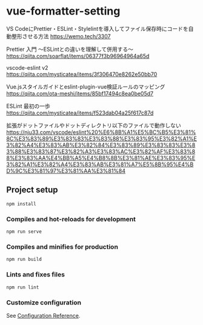 # vue-formatter-setting

VS CodeにPrettier・ESLint・Stylelintを導入してファイル保存時にコードを自動整形させる方法
https://wemo.tech/3307


Prettier 入門 ～ESLintとの違いを理解して併用する～
https://qiita.com/soarflat/items/06377f3b96964964a65d

vscode-eslint v2
https://qiita.com/mysticatea/items/3f306470e8262e50bb70


Vue.jsスタイルガイドとeslint-plugin-vue検証ルールのマッピング
https://qiita.com/ota-meshi/items/85bf17494c8ea0be05d7

ESLint 最初の一歩
https://qiita.com/mysticatea/items/f523dab04a25f617c87d

拡張がドットファイルやドットディレクトリ以下のファイルで動作しない
https://nju33.com/vscode/eslint%20%E6%8B%A1%E5%BC%B5%E3%81%8C%E3%83%89%E3%83%83%E3%83%88%E3%83%95%E3%82%A1%E3%82%A4%E3%83%AB%E3%82%84%E3%83%89%E3%83%83%E3%83%88%E3%83%87%E3%82%A3%E3%83%AC%E3%82%AF%E3%83%88%E3%83%AA%E4%BB%A5%E4%B8%8B%E3%81%AE%E3%83%95%E3%82%A1%E3%82%A4%E3%83%AB%E3%81%A7%E5%8B%95%E4%BD%9C%E3%81%97%E3%81%AA%E3%81%84

## Project setup
```
npm install
```

### Compiles and hot-reloads for development
```
npm run serve
```

### Compiles and minifies for production
```
npm run build
```

### Lints and fixes files
```
npm run lint
```

### Customize configuration
See [Configuration Reference](https://cli.vuejs.org/config/).
